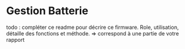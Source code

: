 # Gestion Batterie

todo : compléter ce readme pour décrire ce firmware.
Role, utilisation, détaille des fonctions et méthode.
=> correspond à une partie de votre rapport